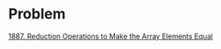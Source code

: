 # Problem
[1887. Reduction Operations to Make the Array Elements Equal](https://leetcode.com/problems/reduction-operations-to-make-the-array-elements-equal/?envType=daily-question&envId=2023-11-19)